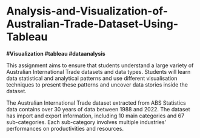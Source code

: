 # Analysis-and-Visualization-of-Australian-Trade-Dataset-Using-Tableau
**#Visualization #tableau #dataanalysis**

This assignment aims to ensure that students understand a large variety of Australian International Trade datasets and data types. Students will learn data statistical and analytical patterns and use different visualisation techniques to present these patterns and uncover data stories inside the dataset.


The Australian International Trade dataset extracted from ABS Statistics data contains over 30 years of data between 1988 and 2022. The dataset has import and export information, including 10 main categories and 67 sub-categories. Each sub-category involves multiple industries' performances on productivities and resources.
